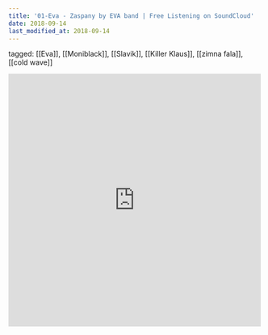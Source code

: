 ```yaml
---
title: '01-Eva - Zaspany by EVA band | Free Listening on SoundCloud'
date: 2018-09-14
last_modified_at: 2018-09-14
---
```

tagged: [[Eva]], [[Moniblack]], [[Slavik]], [[Killer Klaus]], [[zimna fala]], [[cold wave]]
<iframe allowtransparency="true" class="soundcloud_audio_player" frameborder="0" height="500" src="https://w.soundcloud.com/player/?url=https%3A%2F%2Fapi.soundcloud.com%2Ftracks%2F75234063&amp;visual=true&amp;liking=false&amp;sharing=false&amp;auto_play=false&amp;show_comments=false&amp;continuous_play=false&amp;origin=tumblr" width="500"></iframe>